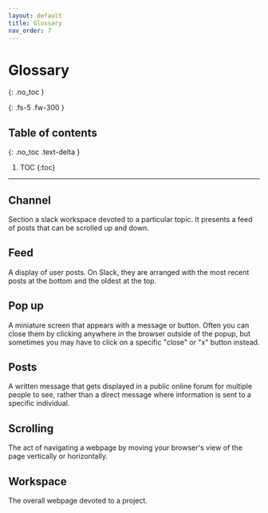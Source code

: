 ```yaml
---
layout: default
title: Glossary
nav_order: 7
---
```


# Glossary
{: .no_toc }


{: .fs-5 .fw-300 }

## Table of contents
{: .no_toc .text-delta }

1. TOC
{:toc}

---

## Channel
Section a slack workspace devoted to a particular topic. It presents a feed of posts that can be scrolled up and down.

## Feed
A display of user posts. On Slack, they are arranged with the most recent posts at the bottom and the oldest at the top.

## Pop up
A miniature screen that appears with a message or button.  Often you can close them by clicking anywhere in the browser outside of the popup, but sometimes you may have to click on a specific "close" or "x" button instead.

## Posts
A written message that gets displayed in a public online forum for multiple people to see, rather than a direct message where information is sent to a specific individual.

## Scrolling
The act of navigating a webpage by moving your browser's view of the page vertically or horizontally.

## Workspace
The overall webpage devoted to a project.

